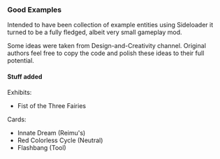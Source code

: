### Good Examples
Intended to have been collection of example entities using Sideloader it turned to be a fully fledged, albeit very small gameplay mod. 


Some ideas were taken from Design-and-Creativity channel. Original authors feel free to copy the code and polish these ideas to their full potential.

#### Stuff added
Exhibits:
- Fist of the Three Fairies

Cards:
- Innate Dream (Reimu's)
- Red Colorless Cycle (Neutral)
- Flashbang (Tool)
